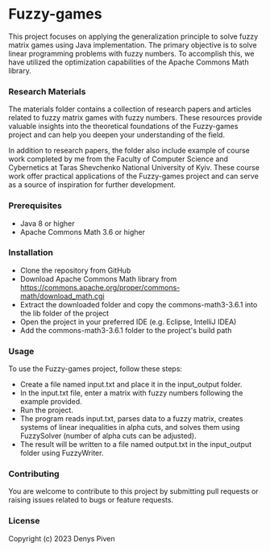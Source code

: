 # Fuzzy-games

This project focuses on applying the generalization principle to solve fuzzy matrix games using Java implementation. The primary objective is to solve linear programming problems with fuzzy numbers. To accomplish this, we have utilized the optimization capabilities of the Apache Commons Math library.

### Research Materials
The materials folder contains a collection of research papers and articles related to fuzzy matrix games with fuzzy numbers. These resources provide valuable insights into the theoretical foundations of the Fuzzy-games project and can help you deepen your understanding of the field.

In addition to research papers, the folder also include example of course work completed by me from the Faculty of Computer Science and Cybernetics at Taras Shevchenko National University of Kyiv. These course work offer practical applications of the Fuzzy-games project and can serve as a source of inspiration for further development.

### Prerequisites
- Java 8 or higher
- Apache Commons Math 3.6 or higher

### Installation

- Clone the repository from GitHub
- Download Apache Commons Math library from https://commons.apache.org/proper/commons-math/download_math.cgi
- Extract the downloaded folder and copy the commons-math3-3.6.1 into the lib folder of the project
- Open the project in your preferred IDE (e.g. Eclipse, IntelliJ IDEA)
- Add the commons-math3-3.6.1 folder to the project's build path

### Usage

To use the Fuzzy-games project, follow these steps:

- Create a file named input.txt and place it in the input_output folder.
- In the input.txt file, enter a matrix with fuzzy numbers following the example provided.
- Run the project.
- The program reads input.txt, parses data to a fuzzy matrix, creates systems of linear inequalities in alpha cuts, and solves them using FuzzySolver (number of alpha cuts can be adjusted).
- The result will be written to a file named output.txt in the input_output folder using FuzzyWriter.

### Contributing
You are welcome to contribute to this project by submitting pull requests or raising issues related to bugs or feature requests.

### License
Copyright (c) 2023 Denys Piven
